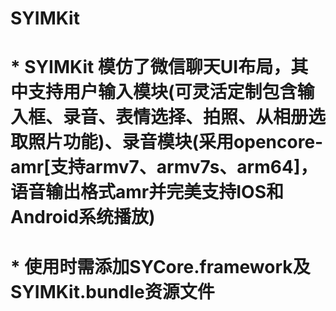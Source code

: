 # SYIMKit

# * SYIMKit 模仿了微信聊天UI布局，其中支持用户输入模块(可灵活定制包含输入框、录音、表情选择、拍照、从相册选取照片功能)、录音模块(采用opencore-amr[支持armv7、armv7s、arm64]，语音输出格式amr并完美支持IOS和Android系统播放)
# * 使用时需添加SYCore.framework及SYIMKit.bundle资源文件
